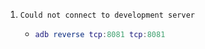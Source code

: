 1. `Could not connect to development server`

   - ```lua
     adb reverse tcp:8081 tcp:8081
     ```


